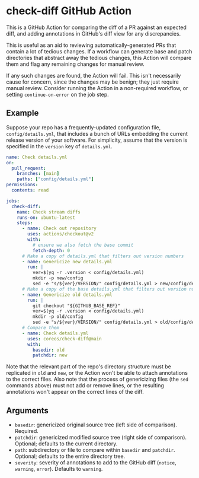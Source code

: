 # check-diff GitHub Action

This is a GitHub Action for comparing the diff of a PR against an expected diff, and adding annotations in GitHub's diff view for any discrepancies.

This is useful as an aid to reviewing automatically-generated PRs that contain a lot of tedious changes.  If a workflow can generate base and patch directories that abstract away the tedious changes, this Action will compare them and flag any remaining changes for manual review.

If any such changes are found, the Action will fail. This isn't necessarily cause for concern, since the changes may be benign; they just require manual review. Consider running the Action in a non-required workflow, or setting `continue-on-error` on the job step.

## Example

Suppose your repo has a frequently-updated configuration file, `config/details.yml`, that includes a bunch of URLs embedding the current release version of your software.  For simplicity, assume that the version is specified in the `version` key of `details.yml`.

```yaml
name: Check details.yml
on:
  pull_request:
    branches: [main]
    paths: ["config/details.yml"]
permissions:
  contents: read

jobs:
  check-diff:
    name: Check stream diffs
    runs-on: ubuntu-latest
    steps:
      - name: Check out repository
        uses: actions/checkout@v2
        with:
          # ensure we also fetch the base commit
          fetch-depth: 0
      # Make a copy of details.yml that filters out version numbers
      - name: Genericize new details.yml
        run: |
          ver=$(yq -r .version < config/details.yml)
          mkdir -p new/config
          sed -e "s/${ver}/VERSION/" config/details.yml > new/config/details.yml
      # Make a copy of the base details.yml that filters out version numbers
      - name: Genericize old details.yml
        run: |
          git checkout "${GITHUB_BASE_REF}"
          ver=$(yq -r .version < config/details.yml)
          mkdir -p old/config
          sed -e "s/${ver}/VERSION/" config/details.yml > old/config/details.yml
      # Compare them
      - name: Check details.yml
        uses: coreos/check-diff@main
        with:
          basedir: old
          patchdir: new
```

Note that the relevant part of the repo's directory structure must be replicated in `old` and `new`, or the Action won't be able to attach annotations to the correct files.  Also note that the process of genericizing files (the `sed` commands above) must not add or remove lines, or the resulting annotations won't appear on the correct lines of the diff.

## Arguments

- `basedir`: genericized original source tree (left side of comparison).  Required.
- `patchdir`: genericized modified source tree (right side of comparison).  Optional; defaults to the current directory.
- `path`: subdirectory or file to compare within `basedir` and `patchdir`.  Optional; defaults to the entire directory tree.
- `severity`: severity of annotations to add to the GitHub diff (`notice`, `warning`, `error`).  Defaults to `warning`.
